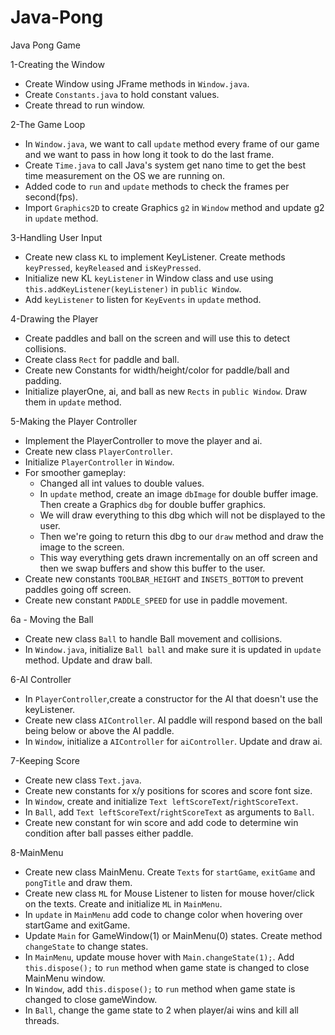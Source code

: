 # Java-Pong
Java Pong Game

1-Creating the Window
<ul>
    <li>Create Window using JFrame methods in <code>Window.java</code>.</li>
    <li>Create <code>Constants.java</code> to hold constant values.</li>
    <li>Create thread to run window.</li>
</ul>

2-The Game Loop
<ul>
    <li>In <code>Window.java</code>, we want to call <code>update</code> method every frame of our game and we want to pass in how long it took to do the last frame.</li>
    <li>Create <code>Time.java</code> to call Java's system get nano time to get the best time measurement on the OS we are running on.</li>
    <li>Added code to <code>run</code> and <code>update</code> methods to check the frames per second(fps).</li>
    <li>Import <code>Graphics2D</code> to create Graphics <code>g2</code> in <code>Window</code> method and update g2 in <code>update</code> method.</li>
</ul>

3-Handling User Input
<ul>
    <li>Create new class <code>KL</code> to implement KeyListener. Create methods <code>keyPressed</code>, <code>keyReleased</code> and <code>isKeyPressed</code>.</li>
    <li>Initialize new KL <code>keyListener</code> in Window class and use using <code>this.addKeyListener(keyListener)</code> in <code>public Window</code>.</li>
    <li>Add <code>keyListener</code> to listen for <code>KeyEvents</code> in <code>update</code> method.</li>
</ul>

4-Drawing the Player
<ul>
    <li>Create paddles and ball on the screen and will use this to detect collisions.</li>
    <li>Create class <code>Rect</code> for paddle and ball.</li>
    <li>Create new Constants for width/height/color for paddle/ball and padding.</li>
    <li>Initialize playerOne, ai, and ball as new <code>Rects</code> in <code>public Window</code>. Draw them in <code>update</code> method.</li>
</ul>

5-Making the Player Controller
<ul>
    <li>Implement the PlayerController to move the player and ai.</li>
    <li>Create new class <code>PlayerController</code>.</li>
    <li>Initialize <code>PlayerController</code> in <code>Window</code>.</li>
    <li>For smoother gameplay:
        <ul>
            <li>Changed all int values to double values.</li>
            <li>In <code>update</code> method, create an image <code>dbImage</code> for double buffer image. Then create a Graphics <code>dbg</code> for double buffer graphics.</li>
            <li>We will draw everything to this dbg which will not be displayed to the user.</li>
            <li>Then we're going to return this dbg to our <code>draw</code> method and draw the image to the screen. </li>
            <li>This way everything gets drawn incrementally on an off screen and then we swap buffers and show this buffer to the user.</li>
        </ul>
    </li>
    <li>Create new constants <code>TOOLBAR_HEIGHT</code> and <code>INSETS_BOTTOM</code> to prevent paddles going off screen. </li>
    <li>Create new constant <code>PADDLE_SPEED</code> for use in paddle movement.</li>
</ul>

6a - Moving the Ball
<ul>
    <li>Create new class <code>Ball</code> to handle Ball movement and collisions.</li>
    <li>In <code>Window.java</code>, initialize <code>Ball ball</code> and make sure it is updated in <code>update</code> method. Update and draw ball.</li>
</ul>

6-AI Controller
<ul>
    <li>In <code>PlayerController</code>,create a constructor for the AI that doesn't use the keyListener.</li>
    <li>Create new class <code>AIController</code>. AI paddle will respond based on the ball being below or above the AI paddle.</li>
    <li>In <code>Window</code>, initialize a <code>AIController</code> for <code>aiController</code>. Update and draw ai.</li>
</ul>

7-Keeping Score
<ul>
    <li>Create new class <code>Text.java</code>. </li>
    <li>Create new constants for x/y positions for scores and score font size.</li>
    <li>In <code>Window</code>, create and initialize <code>Text leftScoreText</code>/<code>rightScoreText</code>.</li>
    <li>In <code>Ball</code>, add <code>Text leftScoreText</code>/<code>rightScoreText</code> as arguments to <code>Ball</code>.</li>
    <li>Create new constant for win score and add code to determine win condition after ball passes either paddle.</li>
</ul>

8-MainMenu
<ul>
    <li>Create new class MainMenu. Create <code>Texts</code> for <code>startGame</code>, <code>exitGame</code> and <code>pongTitle</code> and draw them.</li>
    <li>Create new class <code>ML</code> for Mouse Listener to listen for mouse hover/click on the texts. Create and initialize <code>ML</code> in <code>MainMenu</code>.</li>
    <li>In <code>update</code> in <code>MainMenu</code> add code to change color when hovering over startGame and exitGame.</li>
    <li>Update <code>Main</code> for GameWindow(1) or MainMenu(0) states. Create method <code>changeState</code> to change states. </li>
    <li>In <code>MainMenu</code>, update mouse hover with <code>Main.changeState(1);</code>. Add <code>this.dispose();</code> to <code>run</code> method when game state is changed to close MainMenu window.</li>
    <li>In <code>Window</code>, add <code>this.dispose();</code> to <code>run</code> method when game state is changed to close gameWindow.</li>
    <li>In <code>Ball</code>, change the game state to 2 when player/ai wins and kill all threads.</li>
</ul>
